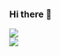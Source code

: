 ### Hi there 👋

<!--
**PavanSrivatsav/PavanSrivatsav** is a ✨ _special_ ✨ repository because its `README.md` (this file) appears on your GitHub profile.

Here are some ideas to get you started:

- 🔭 I’m currently working on ...
- 🌱 I’m currently learning ...
- 👯 I’m looking to collaborate on ...
- 🤔 I’m looking for help with ...
- 💬 Ask me about ...
- 📫 How to reach me: ...
- 😄 Pronouns: ...
- ⚡ Fun fact: ...
-->


  <img align="center" src="https://github-readme-stats.vercel.app/api?username=pavansrivatsav&hide=stars&count_private=true&show_icons=true&theme=merko&text_color=FFF" />
  <br>
  <img align="center" src="https://github-readme-stats.vercel.app/api/top-langs/?username=pavansrivatsav&theme=merko&text_color=FFF&hide=java" />
